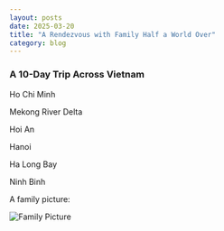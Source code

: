 ```yaml
---
layout: posts
date: 2025-03-20
title: "A Rendezvous with Family Half a World Over"
category: blog
---
```


### A 10-Day Trip Across Vietnam

Ho Chi Minh

Mekong River Delta

Hoi An

Hanoi

Ha Long Bay

Ninh Binh

A family picture:

![Family Picture]([img]https://i.imgur.com/mr3RZko.jpeg[/img])

